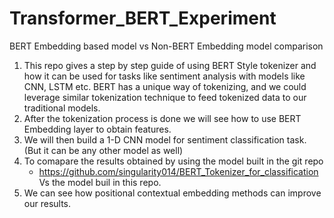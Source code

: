 # Transformer_BERT_Experiment
BERT Embedding based model vs Non-BERT Embedding model comparison

1) This repo gives a step by step guide of using BERT Style tokenizer and how it can be used for tasks like sentiment analysis with models like CNN, LSTM    etc. BERT has a unique way of tokenizing, and we could leverage similar tokenization technique to feed tokenized data to our traditional models.
2) After the tokenization process is done we will see how to use BERT Embedding layer to obtain features.
3) We will then build a 1-D CNN model for sentiment classification task. (But it can be any other model as well)
4) To comapare the results obtained by using the model built in the git repo
   - https://github.com/singularity014/BERT_Tokenizer_for_classification Vs the model buil in this repo.
5) We can see how positional contextual embedding methods can improve our results.
